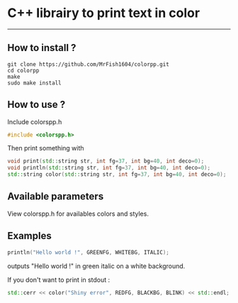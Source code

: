 # C++ librairy to print text in color
--------------------------------------

## How to install ?
```
git clone https://github.com/MrFish1604/colorpp.git
cd colorpp
make
sudo make install
```

## How to use ?
Include colorspp.h
```cpp
#include <colorspp.h> 
```

Then print something with
```cpp
void print(std::string str, int fg=37, int bg=40, int deco=0);
void println(std::string str, int fg=37, int bg=40, int deco=0);
std::string color(std::string str, int fg=37, int bg=40, int deco=0);
```
## Available parameters
View colorspp.h for availables colors and styles.

## Examples
```cpp
println("Hello world !", GREENFG, WHITEBG, ITALIC);
```
outputs "Hello world !" in green italic on a white background.

If you don't want to print in stdout :
```cpp
std::cerr << color("Shiny error", REDFG, BLACKBG, BLINK) << std::endl;
```
